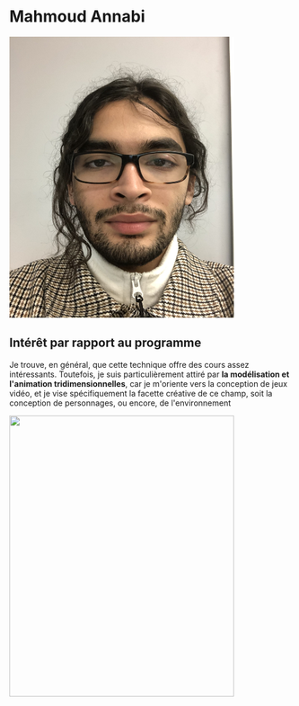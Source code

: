 # Mahmoud Annabi

<img src="/semaine_01/IMG_6148.jpeg" width="400" height="500"> 

## Intérêt par rapport au programme

Je trouve, en général, que cette technique offre des cours assez intéressants. Toutefois, je suis particulièrement attiré par **la modélisation et l'animation tridimensionnelles**, car je m'oriente vers la conception de jeux vidéo, et je vise spécifiquement la facette créative de ce champ, soit la conception de personnages, ou encore, de l'environnement

<img src="/1_15cdInxe-6je9TQMrkWJOg.png" width="400" height="500"> 
